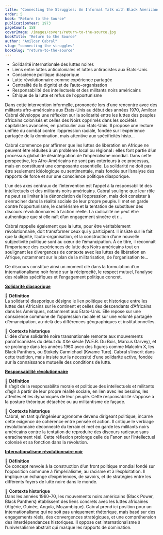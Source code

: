 ```yaml
---
title: "Connecting the Struggles: An Informal Talk with Black Americans"
order: 5
book: "Return to the Source"
publicationYear: 1973
pageCount: 158
coverImage: /images/covers/return-to-the-source.jpg
bookTitle: "Return to the Source"
author: "Amilcar Cabral"
slug: "connecting-the-struggles"
bookSlug: "return-to-the-source"
---
```


<!--themes:start-->
- Solidarité internationale des luttes noires
- Liens entre luttes anticoloniales et luttes antiracistes aux États-Unis
- Conscience politique diasporique
- Lutte révolutionnaire comme expérience partagée
- Centralité de la dignité et de l’auto-organisation
- Responsabilité des intellectuels et des militants noirs américains
- Éthique de la lutte et refus de l’opportunisme
<!--themes:end-->

<!--summary:start-->
Dans cette intervention informelle, prononcée lors d’une rencontre avec des militants afro-américains aux États-Unis au début des années 1970, Amilcar Cabral développe une réflexion sur la solidarité entre les luttes des peuples africains colonisés et celles des Noirs opprimés dans les sociétés capitalistes avancées, en particulier aux États-Unis. Il propose une lecture unifiée du combat contre l’oppression raciale, fondée sur l’expérience partagée de la domination, mais attentive aux spécificités histo...

Cabral commence par affirmer que les luttes de libération en Afrique ne peuvent être réduites à un problème local ou régional : elles font partie d’un processus global de désintégration de l’impérialisme mondial. Dans cette perspective, les Afro-Américains ne sont pas extérieurs à ce processus, mais en constituent une composante essentielle. La solidarité ne doit pas être seulement idéologique ou sentimentale, mais fondée sur l’analyse des rapports de force et sur une conscience politique diasporique.

L’un des axes centraux de l’intervention est l’appel à la responsabilité des intellectuels et des militants noirs américains. Cabral souligne que leur rôle ne peut se limiter à la dénonciation de l’oppression, mais doit consister à s’enraciner dans la réalité sociale de leur propre peuple. Il met en garde contre l’opportunisme, le carriérisme et la tentation de substituer des discours révolutionnaires à l’action réelle. La radicalité ne peut être authentique que si elle naît d’un engagement sincère et r...

Cabral rappelle également que la lutte, pour être véritablement révolutionnaire, doit transformer ceux qui y participent. Il insiste sur le fait que la dignité, l’auto-organisation, et la construction d’une nouvelle subjectivité politique sont au cœur de l’émancipation. À ce titre, il reconnaît l’importance des expériences de lutte des Noirs américains tout en soulignant les divergences de contexte avec les luttes de libération en Afrique, notamment sur le plan de la militarisation, de l’organisation te...

Ce discours constitue ainsi un moment clé dans la formulation d’un internationalisme noir fondé sur la réciprocité, le respect mutuel, l’analyse des réalités spécifiques et l’engagement politique concret.
<!--summary:end-->

<!--concepts:start-->
[**Solidarité diasporique**](/concepts/solidarite-diasporique)

🔹 **Définition**  
La solidarité diasporique désigne le lien politique et historique entre les luttes des Africains sur le continent et celles des descendants d’Africains dans les Amériques, notamment aux États-Unis. Elle repose sur une conscience commune de l’oppression raciale et sur une volonté partagée d’émancipation, au-delà des différences géographiques et institutionnelles.

🔹 **Contexte historique**  
L’idée d’une solidarité noire transnationale remonte aux mouvements panafricanistes du début du XXe siècle (W.E.B. Du Bois, Marcus Garvey), et se prolonge dans les années 1960 avec des figures comme Malcolm X, les Black Panthers, ou Stokely Carmichael (Kwame Ture). Cabral s’inscrit dans cette tradition, mais insiste sur la nécessité d’une solidarité active, fondée sur la connaissance mutuelle des conditions de lutte.

[**Responsabilité révolutionnaire**](/concepts/responsabilite-revolutionnaire)

🔹 **Définition**  
Il s’agit de la responsabilité morale et politique des intellectuels et militants d’agir à partir de leur propre réalité sociale, en lien avec les besoins, les attentes et les dynamiques de leur peuple. Cette responsabilité s’oppose à la posture théorique détachée ou au militantisme de façade.

🔹 **Contexte historique**  
Cabral, en tant qu’ingénieur agronome devenu dirigeant politique, incarne cette exigence de cohérence entre pensée et action. Il critique le verbiage révolutionnaire déconnecté du terrain et met en garde les militants noirs américains contre la tentation de reproduire des discours radicaux sans enracinement réel. Cette réflexion prolonge celle de Fanon sur l’intellectuel colonisé et sa fonction dans la révolution.

[**Internationalisme révolutionnaire noir**](/concepts/internationalisme-revolutionnaire-noir)

🔹 **Définition**  
Ce concept renvoie à la construction d’un front politique mondial fondé sur l’opposition commune à l’impérialisme, au racisme et à l’exploitation. Il implique un échange d’expériences, de savoirs, et de stratégies entre les différents foyers de lutte noire dans le monde.

🔹 **Contexte historique**  
Dans les années 1960–70, les mouvements noirs américains (Black Power, Black Panthers) établissent des liens concrets avec les luttes africaines (Algérie, Guinée, Angola, Mozambique). Cabral prend ici position pour un internationalisme qui ne soit pas uniquement rhétorique, mais basé sur des engagements réels, des convergences stratégiques, et une compréhension des interdépendances historiques. Il oppose cet internationalisme à l’universalisme abstrait qui masque les rapports de domination.
<!--concepts:end-->
